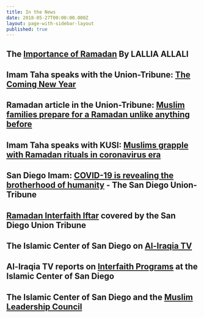 ```yaml
---
title: In the News
date: 2018-05-27T00:00:00.000Z
layout: page-with-sidebar-layout
published: true
---
```

## The [Importance of Ramadan](https://www.sandiegouniontribune.com/community-voices-project/story/2021-04-13/opinion-ramadan-islam-april-13?fbclid=IwAR3BCu9etg1bEDTPUUUf6FUBW_2CcnJjiG-ZXmtClmO7_Rs0vjztPl2O8Aw) By LALLIA ALLALI

## Imam Taha speaks with the Union-Tribune: [The Coming New Year](https://www.sandiegouniontribune.com/opinion/commentary/story/2020-12-11/islamic-faith-reflection)

## Ramadan article in the Union-Tribune: [Muslim families prepare for a Ramadan unlike anything before](https://www.sandiegouniontribune.com/communities/san-diego/story/2020-04-23/muslim-families-prepare-for-a-ramadan-unlike-anything-before)

## Imam Taha speaks with KUSI: [Muslims grapple with Ramadan rituals in coronavirus era](https://www.kusi.com/muslims-grapple-with-ramadan-rituals-in-coronavirus-era/) 

## San Diego Imam: [COVID-19 is revealing the brotherhood of humanity](https://www.sandiegouniontribune.com/opinion/commentary/story/2020-03-20/commentary-san-diego-imam-covid-19-is-revealing-the-brotherhood-of-humanity) - The San Diego Union-Tribune  

## [Ramadan Interfaith Iftar](http://www.sandiegouniontribune.com/news/religion/sd-me-interfaith-iftar-20180601-story.html) covered by the San Diego Union Tribune

## The Islamic Center of San Diego on [Al-Iraqia TV](https://www.youtube.com/watch?v=iHw3gAdknhg)

## Al-Iraqia TV reports on [Interfaith Programs](https://www.youtube.com/watch?v=anabsbnbraA) at the Islamic Center of San Diego

## The Islamic Center of San Diego and the [Muslim Leadership Council](https://www.youtube.com/watch?v=5SCBQAxLDuI)
